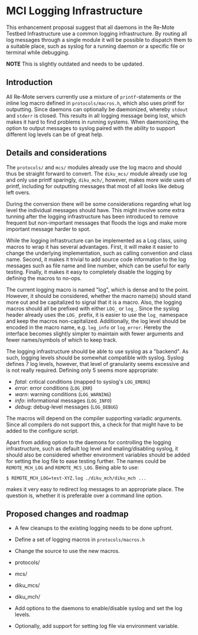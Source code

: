 # MCI Logging Infrastructure #

This enhancement proposal suggest that all daemons in the Re-Mote
Testbed Infrastructure use a common logging infrastructure. By routing
all log messages through a single module it will be possible to dispatch
them to a suitable place, such as syslog for a running daemon or a
specific file or terminal while debugging.

**NOTE** This is slightly outdated and needs to be updated.

## Introduction ##

All Re-Mote servers currently use a mixture of `printf`-statements or the
inline log macro defined in `protocols/macros.h`, which also uses printf
for outputting. Since daemons can optionally be daemonized, whereby
`stdout` and `stderr` is closed. This results in all logging message being
lost, which makes it hard to find problems in running systems. When
daemonizing, the option to output messages to syslog paired with the
ability to support different log levels can be of great help.


## Details and considerations ##

The `protocols/` and `mcs/` modules already use the log macro and should
thus be straight forward to convert. The `diku_mcs/` module already use
log and only use printf sparingly, `diku_mch/`, however, makes more wide
uses of printf, including for outputting messages that most of all looks
like debug left overs.

During the conversion there will be some considerations regarding what
log level the individual messages should have. This might involve some
extra tunning after the logging infrastructure has been introduced to
remove frequent but non-important messages that floods the logs and make
more important message harder to spot.

While the logging infrastructure can be implemented as a Log class,
using macros to wrap it has several advantages. First, it will make it
easier to change the underlying implementation, such as calling
convention and class name. Second, it makes it trivial to add source
code information to the log messages such as file name and line number,
which can be useful for early testing. Finally, it makes it easy to
completely disable the logging by defining the macros to no-ops.

The current logging macro is named "log", which is dense and to the
point. However, it should be considered, whether the macro name(s)
should stand more out and be capitalized to signal that it is a macro.
Also, the logging macros should all be prefixed with either `LOG_` or
`log_`.  Since the syslog header already uses the `LOG_` prefix, it is
easier to use the `log_` namespace and keep the macros non-capitalized.
Additionally, the log level should be encoded in the macro name, e.g.
`log_info` or `log_error`. Hereby the interface becomes slightly simpler to
maintain with fewer arguments and fewer names/symbols of which to keep
track.

The logging infrastructure should be able to use syslog as a "backend".
As such, logging levels should be somewhat compatible with syslog.
Syslog defines 7 log levels, however, that level of granularity seems
excessive and is not really required. Defining only 5 seems more
appropriate:

  * _fatal_: critical conditions (mapped to syslog's `LOG_EMERG`)
  * _error_: error conditions (`LOG_ERR`)
  * _warn_: warning conditions (`LOG_WARNING`)
  * _info_: informational messages (`LOG_INFO`)
  * _debug_: debug-level messages (`LOG_DEBUG`)

The macros will depend on the compiler supporting variadic arguments.
Since all compilers do not support this, a check for that might have to
be added to the configure script.

Apart from adding option to the daemons for controlling the logging
infrastructure, such as default log level and enaling/disabling syslog,
it should also be considered whether environment variables should be
added for setting the log file to ease testing further. The names could
be `REMOTE_MCH_LOG` and `REMOTE_MCS_LOG`. Being able to use:

```
$ REMOTE_MCH_LOG=test-XYZ.log ./diku_mch/diku_mch ...
```

makes it very easy to redirect log messages to an appropriate place. The
question is, whether it is preferable over a command line option.


## Proposed changes and roadmap ##

  * A few cleanups to the existing logging needs to be done upfront.

  * Define a set of logging macros in `protocols/macros.h`

  * Change the source to use the new macros.

  * protocols/
  * mcs/
  * diku\_mcs/
  * diku\_mch/

  * Add options to the daemons to enable/disable syslog and set the log levels.

  * Optionally, add support for setting log file via environment variable.
